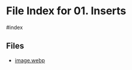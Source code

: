 # File Index for 01. Inserts
#index

## Files

- [image.webp](https://github.com/Grado-en-Gestion-de-la-Ciberseguridad/1-Ciberseguridad-web/tree/v4/content/99._Obsidian/01.%20Inserts/image.webp)
